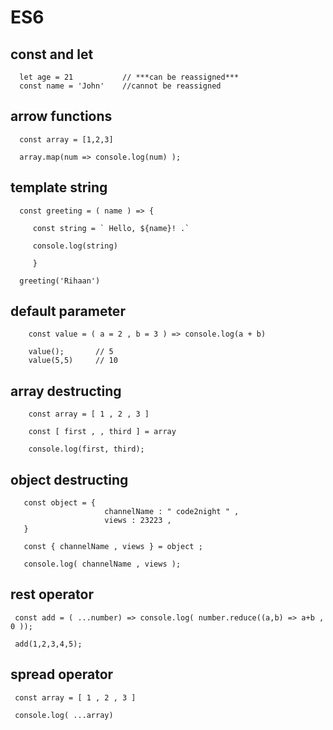 # ES6

## const and let

      let age = 21           // ***can be reassigned*** 
      const name = 'John'    //cannot be reassigned
      
      
## arrow functions

      const array = [1,2,3]

      array.map(num => console.log(num) );
       
## template string

      const greeting = ( name ) => {

         const string = ` Hello, ${name}! .`

         console.log(string)

         }

      greeting('Rihaan')
      
## default parameter
        
        const value = ( a = 2 , b = 3 ) => console.log(a + b) 
        
        value();       // 5 
        value(5,5)     // 10
        
## array destructing

        const array = [ 1 , 2 , 3 ]
        
        const [ first , , third ] = array
        
        console.log(first, third);
        
## object destructing

       const object = { 
                         channelName : " code2night " ,
                         views : 23223 ,
       }
       
       const { channelName , views } = object ;
       
       console.log( channelName , views );
       
## rest operator

     const add = ( ...number) => console.log( number.reduce((a,b) => a+b , 0 ));
     
     add(1,2,3,4,5);
     
## spread operator

     const array = [ 1 , 2 , 3 ]
     
     console.log( ...array)


